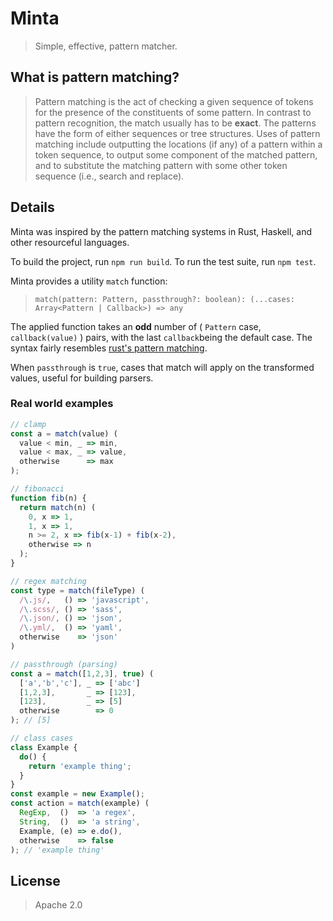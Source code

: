 # Minta
> Simple, effective, pattern matcher.

## What is pattern matching?

> Pattern matching is the act of checking a given sequence of tokens for the presence of the constituents of some pattern. In contrast to pattern recognition, the match usually has to be **exact**. The patterns have the form of either sequences or tree structures. Uses of pattern matching include outputting the locations (if any) of a pattern within a token sequence, to output some component of the matched pattern, and to substitute the matching pattern with some other token sequence (i.e., search and replace).

## Details

Minta was inspired by the pattern matching systems in Rust, Haskell, and other resourceful languages.

To build the project, run `npm run build`.
To run the test suite, run `npm test`.

Minta provides a utility `match` function:
>  `match(pattern: Pattern, passthrough?: boolean): (...cases: Array<Pattern | Callback>) => any`

The applied function takes an **odd** number of ( `Pattern` case,     `callback(value)` ) pairs, with the last `callback`being the default case. The syntax fairly resembles [rust's pattern matching](https://doc.rust-lang.org/1.6.0/book/patterns.html).

When `passthrough` is `true`, cases that match will apply on the transformed values, useful for building parsers.

### Real world examples

```javascript
// clamp
const a = match(value) (
  value < min, _ => min,
  value < max, _ => value,
  otherwise      => max
);
```

```javascript
// fibonacci
function fib(n) {
  return match(n) (
    0, x => 1,
    1, x => 1,
    n >= 2, x => fib(x-1) + fib(x-2),
    otherwise => n
  );
}
```

```javascript
// regex matching
const type = match(fileType) (
  /\.js/,   () => 'javascript',
  /\.scss/, () => 'sass',
  /\.json/, () => 'json',
  /\.yml/,  () => 'yaml',
  otherwise    => 'json'
)
```

```javascript
// passthrough (parsing)
const a = match([1,2,3], true) (
  ['a','b','c'], _ => ['abc']
  [1,2,3],       _ => [123],
  [123],         _ => [5]
  otherwise        => 0
); // [5]
```

```javascript
// class cases
class Example {
  do() {
    return 'example thing';
  }
}
const example = new Example();
const action = match(example) (
  RegExp,  ()  => 'a regex',
  String,  ()  => 'a string',
  Example, (e) => e.do(),
  otherwise    => false
); // 'example thing'
```

## License

> Apache 2.0
